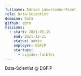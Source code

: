 ```yaml
---
fullname: Adrien Laversanne-Finot
role: Data-Scientist
domaine: Data
github: qdrn
missions:
  - start: 2021-05-19
    end: 2021-12-31
    status: admin
    employer: DGFiP
    startups:
      - signaux-faibles
---
```

Data-Scientist @ DGFiP